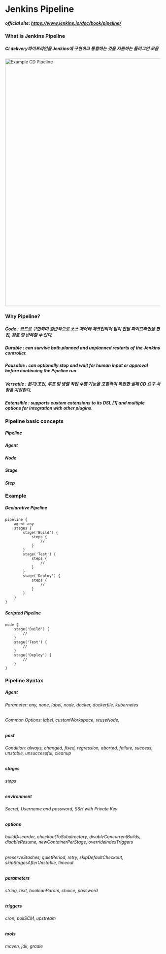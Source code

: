 # Jenkins Pipeline
##### official site: https://www.jenkins.io/doc/book/pipeline/

### What is Jenkins Pipeline
##### CI delivery파이프라인을 Jenkins에 구현하고 통합하는 것을 지원하는 플러그인 모음

<img src="https://www.jenkins.io/doc/book/resources/pipeline/realworld-pipeline-flow.png" width="800px" title="Example CD Pipeline"/>

### Why Pipeline?
##### Code : 코드로 구현되며 일반적으로 소스 제어에 체크인되어 팀이 전달 파이프라인을 편집, 검토 및 반복할 수 있다.
##### Durable : can survive both planned and unplanned restarts of the Jenkins controller.
##### Pausable : can optionally stop and wait for human input or approval before continuing the Pipeline run
##### Versatile : 분기/조인, 루프 및 병렬 작업 수행 기능을 포함하여 복잡한 실제 CD 요구 사항을 지원한다.
##### Extensible : supports custom extensions to its DSL [1] and multiple options for integration with other plugins.

### Pipeline basic concepts
##### Pipeline
##### Agent
##### Node
##### Stage
##### Step

### Example 
##### Declarative Pipeline
```
pipeline {
    agent any 
    stages {
        stage('Build') { 
            steps {
                // 
            }
        }
        stage('Test') { 
            steps {
                // 
            }
        }
        stage('Deploy') { 
            steps {
                // 
            }
        }
    }
}
```
##### Scripted Pipeline
```
node {  
    stage('Build') { 
        // 
    }
    stage('Test') { 
        // 
    }
    stage('Deploy') { 
        // 
    }
}
```
### Pipeline Syntax
##### Agent 
###### Parameter: any, none, label, node, docker, dockerfile, kubernetes
###### Common Options: label, customWorkspace, reuseNode, 
##### post
###### Condition: always, changed, fixed, regression, aborted, failure, success, unstable, unsuccessful, cleanup
##### stages
###### steps
##### environment
###### Secret, Username and password, SSH with Private Key
##### options
###### buildDiscarder, checkoutToSubdirectory, disableConcurrentBuilds, disableResume, newContainerPerStage, overrideIndexTriggers
###### preserveStashes, quietPeriod, retry, skipDefaultCheckout, skipStagesAfterUnstable, timeout

##### parameters
###### string, text, booleanParam, choice, password
##### triggers 
###### cron, pollSCM, upstream

##### tools
###### maven, jdk, gradle
